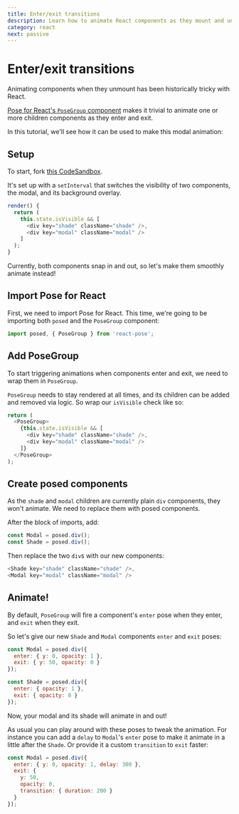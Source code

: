 ```yaml
---
title: Enter/exit transitions
description: Learn how to animate React components as they mount and unmount with Pose for React's PoseGroup component
category: react
next: passive
---
```


# Enter/exit transitions

Animating components when they unmount has been historically tricky with React.

[Pose for React's `PoseGroup` component](/pose/api/posegroup) makes it trivial to animate one or more children components as they enter and exit.

In this tutorial, we'll see how it can be used to make this modal animation:

<CodeSandbox id="lx6k64453l" />

<TOC />

## Setup

To start, fork [this CodeSandbox](https://codesandbox.io/s/842823w17j).

It's set up with a `setInterval` that switches the visibility of two components, the modal, and its background overlay.

```javascript
render() {
  return (
    this.state.isVisible && [
      <div key="shade" className="shade" />,
      <div key="modal" className="modal" />
    ]
  );
}
```

Currently, both components snap in and out, so let's make them smoothly animate instead!

## Import Pose for React

First, we need to import Pose for React. This time, we're going to be importing both `posed` and the `PoseGroup` component:

```javascript
import posed, { PoseGroup } from 'react-pose';
```

## Add PoseGroup

To start triggering animations when components enter and exit, we need to wrap them in `PoseGroup`.

`PoseGroup` needs to stay rendered at all times, and its children can be added and removed via logic. So wrap our `isVisible` check like so:

```javascript
return (
  <PoseGroup>
    {this.state.isVisible && [
      <div key="shade" className="shade" />,
      <div key="modal" className="modal" />
    ]}
  </PoseGroup>
);
```

## Create posed components

As the `shade` and `modal` children are currently plain `div` components, they won't animate. We need to replace them with posed components.

After the block of imports, add:

```javascript
const Modal = posed.div();
const Shade = posed.div();
```

Then replace the two `div`s with our new components:

```javascript
<Shade key="shade" className="shade" />,
<Modal key="modal" className="modal" />
```

## Animate!

By default, `PoseGroup` will fire a component's `enter` pose when they enter, and `exit` when they exit.

So let's give our new `Shade` and `Modal` components `enter` and `exit` poses:

```javascript
const Modal = posed.div({
  enter: { y: 0, opacity: 1 },
  exit: { y: 50, opacity: 0 }
});

const Shade = posed.div({
  enter: { opacity: 1 },
  exit: { opacity: 0 }
});
```

Now, your modal and its shade will animate in and out!

As usual you can play around with these poses to tweak the animation. For instance you can add a `delay` to `Modal`'s `enter` pose to make it animate in a little after the `Shade`. Or provide it a custom `transition` to `exit` faster:

```javascript
const Modal = posed.div({
  enter: { y: 0, opacity: 1, delay: 300 },
  exit: {
    y: 50,
    opacity: 0,
    transition: { duration: 200 }
  }
});
```
